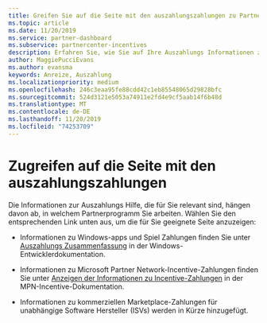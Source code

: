 ```yaml
---
title: Greifen Sie auf die Seite mit den auszahlungszahlungen zu Partner Center
ms.topic: article
ms.date: 11/20/2019
ms.service: partner-dashboard
ms.subservice: partnercenter-incentives
description: Erfahren Sie, wie Sie auf Ihre Auszahlungs Informationen zugreifen. Dies gilt für Windows-APP-und Spiel Zahlungen sowie für MPN-Incentive-Auszahlungen.
author: MaggiePucciEvans
ms.author: evansma
keywords: Anreize, Auszahlung
ms.localizationpriority: medium
ms.openlocfilehash: 246c3eaa95fe88cdd42c1eb85548065d29828bfc
ms.sourcegitcommit: 524d3121e5053a74911e2fd4e9cf5aab14f6b48d
ms.translationtype: MT
ms.contentlocale: de-DE
ms.lasthandoff: 11/20/2019
ms.locfileid: "74253709"
---
```

# <a name="access-your-incentives-payouts-page"></a>Zugreifen auf die Seite mit den auszahlungszahlungen

Die Informationen zur Auszahlungs Hilfe, die für Sie relevant sind, hängen davon ab, in welchem Partnerprogramm Sie arbeiten. Wählen Sie den entsprechenden Link unten aus, um die für Sie geeignete Seite anzuzeigen:

- Informationen zu Windows-apps und Spiel Zahlungen finden Sie unter [Auszahlungs Zusammenfassung](https://docs.microsoft.com/windows/uwp/publish/payout-summary) in der Windows-Entwicklerdokumentation.

- Informationen zu Microsoft Partner Network-Incentive-Zahlungen finden Sie unter [Anzeigen der Informationen zu Incentive-Zahlungen](understand-incentive-payouts.md) in der MPN-Incentive-Dokumentation.

- Informationen zu kommerziellen Marketplace-Zahlungen für unabhängige Software Hersteller (ISVs) werden in Kürze hinzugefügt.
